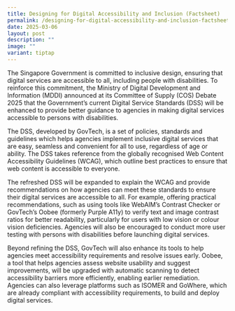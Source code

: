 ```yaml
---
title: Designing for Digital Accessibility and Inclusion (Factsheet)
permalink: /designing-for-digital-accessibility-and-inclusion-factsheet/
date: 2025-03-06
layout: post
description: ""
image: ""
variant: tiptap
---
```

<p>The Singapore Government is committed to inclusive design, ensuring that
digital services are accessible to all, including people with disabilities.
To reinforce this commitment, the Ministry of Digital Development and Information
(MDDI) announced at its Committee of Supply (COS) Debate 2025 that the
Government’s current Digital Service Standards (DSS) will be enhanced to
provide better guidance to agencies in making digital services accessible
to persons with disabilities.</p>
<p></p>
<p>The DSS, developed by GovTech, is a set of policies, standards and guidelines
which helps agencies implement inclusive digital services that are easy,
seamless and convenient for all to use, regardless of age or ability. The
DSS takes reference from the globally recognised Web Content Accessibility
Guidelines (WCAG), which outline best practices to ensure that web content
is accessible to everyone.</p>
<p></p>
<p>The refreshed DSS will be expanded to explain the WCAG and provide recommendations
on how agencies can meet these standards to ensure their digital services
are accessible to all. For example, offering practical recommendations,
such as using tools like WebAIM’s Contrast Checker or GovTech’s Oobee (formerly
Purple A11y) to verify text and image contrast ratios for better readability,
particularly for users with low vision or colour vision deficiencies. Agencies
will also be encouraged to conduct more user testing with persons with
disabilities before launching digital services.</p>
<p></p>
<p>Beyond refining the DSS, GovTech will also enhance its tools to help agencies
meet accessibility requirements and resolve issues early. Oobee, a tool
that helps agencies assess website usability and suggest improvements,
will be upgraded with automatic scanning to detect accessibility barriers
more efficiently, enabling earlier remediation. Agencies can also leverage
platforms such as ISOMER and GoWhere, which are already compliant with
accessibility requirements, to build and deploy digital services.</p>